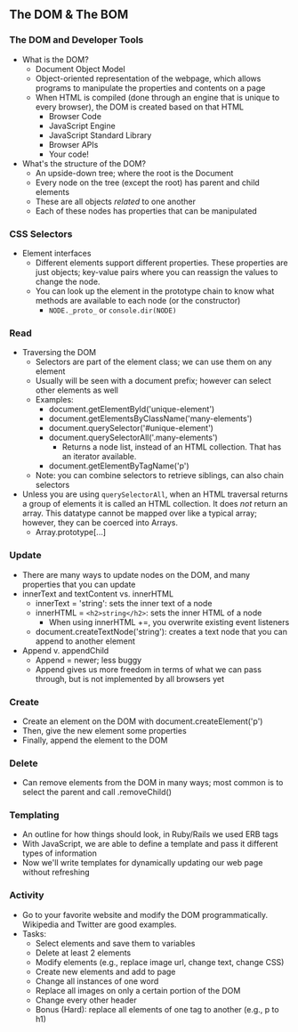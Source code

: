 ## The DOM & The BOM

### The DOM and Developer Tools
* What is the DOM?
  * Document Object Model
  * Object-oriented representation of the webpage, which allows programs to manipulate the properties and contents on a page  
  * When HTML is compiled (done through an engine that is unique to every browser), the DOM is created based on that HTML
    * Browser Code
    * JavaScript Engine
    * JavaScript Standard Library
    * Browser APIs
    * Your code!
* What's the structure of the DOM?
  * An upside-down tree; where the root is the Document
  * Every node on the tree (except the root) has parent and child elements
  * These are all objects *related* to one another
  * Each of these nodes has properties that can be manipulated

### CSS Selectors
* Element interfaces
  * Different elements support different properties. These properties are just objects; key-value pairs where you can reassign the values to change the node.
  * You can look up the element in the prototype chain to know what methods are available to each node (or the constructor)
    * `NODE._proto_` or `console.dir(NODE)`

### Read
* Traversing the DOM
  * Selectors are part of the element class; we can use them on any element
  * Usually will be seen with a document prefix; however can select other elements as well
  * Examples:
    * document.getElementById('unique-element')
    * document.getElementsByClassName('many-elements')
    * document.querySelector('#unique-element')
    * document.querySelectorAll('.many-elements')
      * Returns a node list, instead of an HTML collection. That has an iterator available.
    * document.getElementByTagName('p')
  * Note: you can combine selectors to retrieve siblings, can also chain selectors
* Unless you are using ```querySelectorAll```, when an HTML traversal returns a group of elements it is called an HTML collection. It does *not* return an array. This datatype cannot be mapped over like a typical array; however, they can be coerced into Arrays.
  * Array.prototype[...]

### Update
* There are many ways to update nodes on the DOM, and many properties that you can update
* innerText and textContent vs. innerHTML
  * innerText = 'string': sets the inner text of a node
  * innerHTML = ``<h2>string</h2>``: sets the inner HTML of a node
    * When using innerHTML +=, you overwrite existing event listeners
  * document.createTextNode('string'): creates a text node that you can append to another element
* Append v. appendChild
  * Append = newer; less buggy
  * Append gives us more freedom in terms of what we can pass through, but is not implemented by all browsers yet

### Create
* Create an element on the DOM with document.createElement('p')
* Then, give the new element some properties
* Finally, append the element to the DOM

### Delete
* Can remove elements from the DOM in many ways; most common is to select the parent and call .removeChild()

### Templating
* An outline for how things should look, in Ruby/Rails we used ERB tags
* With JavaScript, we are able to define a template and pass it different types of information
* Now we'll write templates for dynamically updating our web page without refreshing

### Activity
* Go to your favorite website and modify the DOM programmatically. Wikipedia and Twitter are good examples.
* Tasks:
  * Select elements and save them to variables
  * Delete at least 2 elements
  * Modify elements (e.g., replace image url, change text, change CSS)
  * Create new elements and add to page
  * Change all instances of one word
  * Replace all images on only a certain portion of the DOM
  * Change every other header
  * Bonus (Hard): replace all elements of one tag to another (e.g., p to h1)
